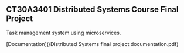 ## CT30A3401 Distributed Systems Course Final Project

Task management system using microservices.

[Documentation](/Distributed Systems final project documentation.pdf)
